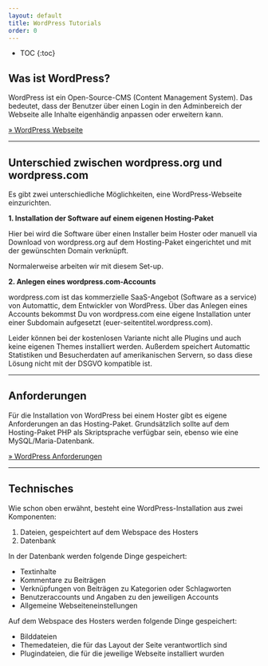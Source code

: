 ```yaml
---
layout: default
title: WordPress Tutorials
order: 0
---
```


* TOC
{:toc}

## Was ist WordPress?

WordPress ist ein Open-Source-CMS (Content Management System). Das bedeutet, dass der Benutzer über einen Login in den Adminbereich der Webseite alle Inhalte eigenhändig anpassen oder erweitern kann.

[» WordPress Webseite](https://de.wordpress.org/)

---

## Unterschied zwischen wordpress.org und wordpress.com

Es gibt zwei unterschiedliche Möglichkeiten, eine WordPress-Webseite einzurichten.

**1. Installation der Software auf einem eigenen Hosting-Paket**

Hier bei wird die Software über einen Installer beim Hoster oder manuell via Download von wordpress.org auf dem Hosting-Paket eingerichtet und mit der gewünschten Domain verknüpft.

Normalerweise arbeiten wir mit diesem Set-up.

**2. Anlegen eines wordpress.com-Accounts**

wordpress.com ist das kommerzielle SaaS-Angebot (Software as a service) von Automattic, dem Entwickler von WordPress. Über das Anlegen eines Accounts bekommst Du von wordpress.com eine eigene Installation unter einer Subdomain aufgesetzt (euer-seitentitel.wordpress.com).

Leider können bei der kostenlosen Variante nicht alle Plugins und auch keine eigenen Themes installiert werden. Außerdem speichert Automattic Statistiken und Besucherdaten auf amerikanischen Servern, so dass diese Lösung nicht mit der DSGVO kompatible ist.

---

## Anforderungen

Für die Installation von WordPress bei einem Hoster gibt es eigene Anforderungen an das Hosting-Paket. Grundsätzlich sollte auf dem Hosting-Paket PHP als Skriptsprache verfügbar sein, ebenso wie eine MySQL/Maria-Datenbank.

[» WordPress Anforderungen](https://de.wordpress.org/about/requirements/)

---

## Technisches

Wie schon oben erwähnt, besteht eine WordPress-Installation aus zwei Komponenten:

1. Dateien, gespeichtert auf dem Webspace des Hosters
2. Datenbank


In der Datenbank werden folgende Dinge gespeichert:
* Textinhalte
* Kommentare zu Beiträgen
* Verknüpfungen von Beiträgen zu Kategorien oder Schlagworten
* Benutzeraccounts und Angaben zu den jeweiligen Accounts
* Allgemeine Webseiteneinstellungen


Auf dem Webspace des Hosters werden folgende Dinge gespeichert:
* Bilddateien
* Themedateien, die für das Layout der Seite verantwortlich sind
* Plugindateien, die für die jeweilige Webseite installiert wurden
